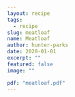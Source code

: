 ```yaml
---
layout: recipe
tags:
  - recipe
slug: meatloaf
name: Meatloaf
author: hunter-parks
date: 2020-01-01
excerpt: ""
featured: false
image: ""

pdf: "meatloaf.pdf"
---
```

